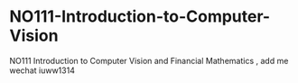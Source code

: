 # NO111-Introduction-to-Computer-Vision
NO111 Introduction to Computer Vision and Financial Mathematics , add me wechat iuww1314
